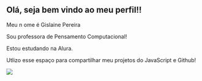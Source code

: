 ## Olá, seja bem vindo ao meu perfil!!

Meu n ome é Gislaine Pereira

Sou professora de Pensamento Computacional!

Estou estudando na Alura.

Utlizo esse espaço para compartilhar meu projetos do JavaScript e Github!

![](https://tenor.com/pt-BR/view/huh-cat-huh-m4rtin-huh-huh-meme-what-cat-gif-8048702078111616715)



